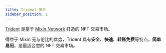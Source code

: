 ```yaml
---
title: Trident 简介
sidebar_position: 1
---
```


[Trident](https://thetrident.one) 是基于 [Mixin Network](https://mixin.one) 打造的 NFT 交易市场。

得益于 Mixin 无与伦比的优势，Trident 具有**安全**、**快速**、**转账免费**等特点，**简单易用**，是最适合您的 NFT 交易市场。
